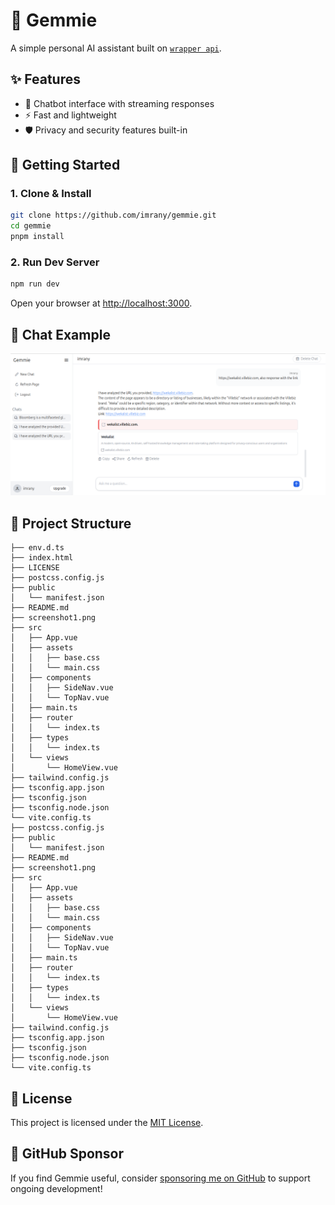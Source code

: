 # 🤖 Gemmie
A simple personal AI assistant built on [`wrapper api`](https://github.com/imrany/wrapper).


## ✨ Features

* 💬 Chatbot interface with streaming responses
* ⚡ Fast and lightweight
* 🛡️ Privacy and security features built-in


## 🚀 Getting Started

### 1. Clone & Install

```bash
git clone https://github.com/imrany/gemmie.git
cd gemmie
pnpm install
```

### 2. Run Dev Server

```bash
npm run dev
```

Open your browser at [http://localhost:3000](http://localhost:3000).


## 💬 Chat Example
![Demo video](https://github.com/imrany/gemmie/blob/main/screenshot1.png)


## 📂 Project Structure

```
├── env.d.ts
├── index.html
├── LICENSE
├── postcss.config.js
├── public
│   └── manifest.json
├── README.md
├── screenshot1.png
├── src
│   ├── App.vue
│   ├── assets
│   │   ├── base.css
│   │   └── main.css
│   ├── components
│   │   ├── SideNav.vue
│   │   └── TopNav.vue
│   ├── main.ts
│   ├── router
│   │   └── index.ts
│   ├── types
│   │   └── index.ts
│   └── views
│       └── HomeView.vue
├── tailwind.config.js
├── tsconfig.app.json
├── tsconfig.json
├── tsconfig.node.json
└── vite.config.ts
├── postcss.config.js
├── public
│   └── manifest.json
├── README.md
├── screenshot1.png
├── src
│   ├── App.vue
│   ├── assets
│   │   ├── base.css
│   │   └── main.css
│   ├── components
│   │   ├── SideNav.vue
│   │   └── TopNav.vue
│   ├── main.ts
│   ├── router
│   │   └── index.ts
│   ├── types
│   │   └── index.ts
│   └── views
│       └── HomeView.vue
├── tailwind.config.js
├── tsconfig.app.json
├── tsconfig.json
├── tsconfig.node.json
└── vite.config.ts
```
## 📄 License

This project is licensed under the [MIT License](./LICENSE).

## 💖 GitHub Sponsor

If you find Gemmie useful, consider [sponsoring me on GitHub](https://github.com/sponsors/imrany) to support ongoing development!
